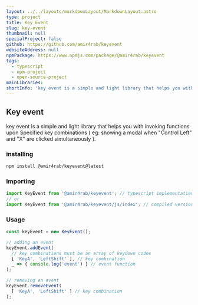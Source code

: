 ```yaml
---
layout: ../../layouts/markdownLayout/MarkdownLayout.astro
type: project
title: Key Event
slug: key-event
thumbnail: null
specialProject: false
github: https://github.com/amir4rab/keyevent
websiteAddress: null
npmPackage: https://www.npmjs.com/package/@amir4rab/keyevent
tags:
  - typescript
  - npm-project
  - open-source-project
mainLibraries:
shortInfo: 'key event is a simple and light library that helps you with invoking functions upon Specified key combinations ( eg: showing a modal when "Control Left" and "X" are clicked simultaneously ).'
---
```


## Key event

key event is a simple and light library that helps you with invoking functions upon Specified key combinations ( eg: showing a modal when "Control Left" and "X" are clicked simultaneously ).

### installing
```bash
npm install @amir4rab/keyevent@latest
```

### Importing
```javascript
import KeyEvent from '@amir4rab/keyevent'; // typescript implementation
// or
import KeyEvent from '@amir4rab/keyevent/js/index'; // compiled version in javascript
```

### Usage

```javascript
const keyEvent = new KeyEvent();

// adding an event
keyEvent.addEvent( 
  // key combinations must be an array of keydown codes
  [ 'KeyA', 'LeftShift' ], // key combination
  _ => { console.log('event') } // event function
);

// removing an event
keyEvent.removeEvent(
  [ 'KeyA', 'LeftShift' ] // key combination
);
```